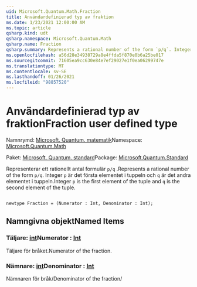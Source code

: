 ```yaml
---
uid: Microsoft.Quantum.Math.Fraction
title: Användardefinierad typ av fraktion
ms.date: 1/23/2021 12:00:00 AM
ms.topic: article
qsharp.kind: udt
qsharp.namespace: Microsoft.Quantum.Math
qsharp.name: Fraction
qsharp.summary: Represents a rational number of the form `p/q`. Integer `p` is the first element of the tuple and `q` is the second element of the tuple.
ms.openlocfilehash: a56d28e34938729a8e4ffda5f870e0b6a25be017
ms.sourcegitcommit: 71605ea9cc630e84e7ef29027e1f0ea06299747e
ms.translationtype: MT
ms.contentlocale: sv-SE
ms.lasthandoff: 01/26/2021
ms.locfileid: "98857520"
---
```

# <a name="fraction-user-defined-type"></a><span data-ttu-id="d3b39-102">Användardefinierad typ av fraktion</span><span class="sxs-lookup"><span data-stu-id="d3b39-102">Fraction user defined type</span></span>

<span data-ttu-id="d3b39-103">Namnrymd: [Microsoft. Quantum. matematik](xref:Microsoft.Quantum.Math)</span><span class="sxs-lookup"><span data-stu-id="d3b39-103">Namespace: [Microsoft.Quantum.Math](xref:Microsoft.Quantum.Math)</span></span>

<span data-ttu-id="d3b39-104">Paket: [Microsoft. Quantum. standard](https://nuget.org/packages/Microsoft.Quantum.Standard)</span><span class="sxs-lookup"><span data-stu-id="d3b39-104">Package: [Microsoft.Quantum.Standard](https://nuget.org/packages/Microsoft.Quantum.Standard)</span></span>


<span data-ttu-id="d3b39-105">Representerar ett rationellt antal formulär `p/q` .</span><span class="sxs-lookup"><span data-stu-id="d3b39-105">Represents a rational number of the form `p/q`.</span></span> <span data-ttu-id="d3b39-106">Integer `p` är det första elementet i tuppeln och `q` är det andra elementet i tuppeln.</span><span class="sxs-lookup"><span data-stu-id="d3b39-106">Integer `p` is the first element of the tuple and `q` is the second element of the tuple.</span></span>

```qsharp

newtype Fraction = (Numerator : Int, Denominator : Int);
```



## <a name="named-items"></a><span data-ttu-id="d3b39-107">Namngivna objekt</span><span class="sxs-lookup"><span data-stu-id="d3b39-107">Named Items</span></span>

### <a name="numerator--int"></a><span data-ttu-id="d3b39-108">Täljare: [int](xref:microsoft.quantum.lang-ref.int)</span><span class="sxs-lookup"><span data-stu-id="d3b39-108">Numerator : [Int](xref:microsoft.quantum.lang-ref.int)</span></span>

<span data-ttu-id="d3b39-109">Täljare för bråket.</span><span class="sxs-lookup"><span data-stu-id="d3b39-109">Numerator of the fraction.</span></span>
### <a name="denominator--int"></a><span data-ttu-id="d3b39-110">Nämnare: [int](xref:microsoft.quantum.lang-ref.int)</span><span class="sxs-lookup"><span data-stu-id="d3b39-110">Denominator : [Int](xref:microsoft.quantum.lang-ref.int)</span></span>

<span data-ttu-id="d3b39-111">Nämnaren för bråk/</span><span class="sxs-lookup"><span data-stu-id="d3b39-111">Denominator of the fraction/</span></span>
